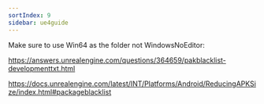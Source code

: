 ```yaml
---
sortIndex: 9
sidebar: ue4guide
---
```


Make sure to use Win64 as the folder not WindowsNoEditor:

<https://answers.unrealengine.com/questions/364659/pakblacklist-developmenttxt.html>

<https://docs.unrealengine.com/latest/INT/Platforms/Android/ReducingAPKSize/index.html#packageblacklist>
